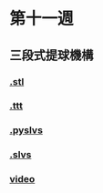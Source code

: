 # 第十一週

## 三段式提球機構

### [.stl](https://github.com/s40523145/cd2018/blob/gh-pages/w11/triple_lifter.stl)

### [.ttt](https://github.com/s40523145/cd2018/blob/gh-pages/w11/triple_lifter.ttt)

### [.pyslvs](https://github.com/s40523145/cd2018/blob/gh-pages/w11/triple_lifter.pyslvs)

### [.slvs](https://github.com/s40523145/cd2018/blob/gh-pages/w11/triple_lifter.slvs)

### [video](https://www.youtube.com/watch?v=q3tGBc4tHHA&feature=youtu.be)




